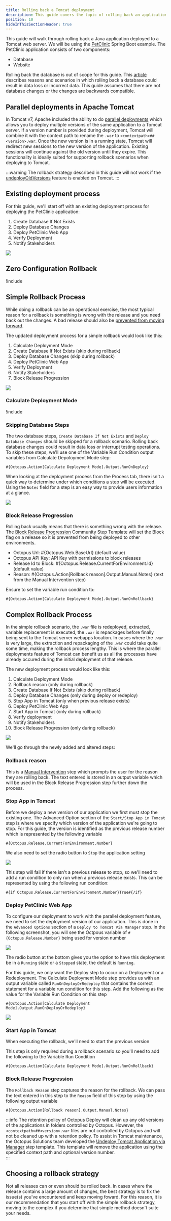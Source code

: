 ```yaml
---
title: Rolling back a Tomcat deployment
description: This guide covers the topic of rolling back an application deployed to a Tomcat Java application server.
position: 10
hideInThisSectionHeader: true
---
```

This guide will walk through rolling back a Java application deployed to a Tomcat web server.  We will be using the [PetClinic](https://bitbucket.org/octopussamples/petclinic/src/master/) Spring Boot example.  The PetClinic application consists of two components:

- Database
- Website

Rolling back the database is out of scope for this guide.  This [article](https://octopus.com/blog/database-rollbacks-pitfalls) describes reasons and scenarios in which rolling back a database could result in data loss or incorrect data.  This guide assumes that there are not database changes or the changes are backwards compatible.

## Parallel deployments in Apache Tomcat
In Tomcat v7, Apache included the ability to do [parallel deployments](https://tomcat.apache.org/tomcat-9.0-doc/config/context.html#Parallel_deployment) which allows you to deploy multiple versions of the same application to a Tomcat server.  If a version number is provided during deployment, Tomcat will combine it with the context path to rename the `.war` to `<contextpath>##<version>.war`.  Once the new version is in a running state, Tomcat will redirect new sessions to the new version of the application.  Existing sessions will continue against the old version until they expire.  This functionality is ideally suited for supporting rollback scenarios when deploying to Tomcat.

:::warning
The rollback strategy described in this guide will not work if the [undeployOldVersions](https://tomcat.apache.org/tomcat-9.0-doc/config/host.html) feature is enabled on Tomcat.
:::

## Existing deployment process
For this guide, we'll start off with an existing deployment process for deploying the PetClinic application:

1.  Create Database If Not Exists
1.  Deploy Database Changes
1.  Deploy PetClinic Web App
1.  Verify Deployment
1.  Notify Stakeholders

![](octopus-original-deployment-process.png)

## Zero Configuration Rollback
!include <zero-configuration-rollback>

## Simple Rollback Process
While doing a rollback can be an operational exercise, the most typical reason for a rollback is something is wrong with the release and you need back out the changes.  A bad release should also be [prevented from moving forward](/docs/releases/prevent-release-progression.md).

The updated deployment process for a simple rollback would look like this:

1. Calculate Deployment Mode
1. Create Database If Not Exists (skip during rollback)
1. Deploy Database Changes (skip during rollback)
1. Deploy PetClinic Web App
1. Verify Deployment
1. Notify Stakeholders
1. Block Release Progression

![](octopus-simple-rollback-process.png)

### Calculate Deployment Mode
!include <calculate-deployment-mode>

### Skipping Database Steps
The two database steps, `Create Database If Not Exists` and `Deploy Database Changes` should be skipped for a rollback scenario.  Rolling back database changes could result in data loss or interrupt testing operations.  To skip these steps, we'll use one of the Variable Run Condition output variables from Calculate Depoloyment Mode step:

```
#{Octopus.Action[Calculate Deployment Mode].Output.RunOnDeploy}
```

When looking at the deployment process from the Process tab, there isn't a quick way to determine under which conditions a step will be executed.  Using the `Notes` field for a step is an easy way to provide users information at a glance.

![](octopus-step-notes.png)

### Block Release Progression
Rolling back usually means that there is something wrong with the release.  The [Block Release Progression](https://library.octopus.com/step-templates/78a182b3-5369-4e13-9292-b7f991295ad1/actiontemplate-block-release-progression) Community Step Template will set the Block flag on a release so it is prevented from being deployed to other environments.

- Octopus Url: #{Octopus.Web.BaseUrl} (default value)
- Octopus API Key: API Key with permissions to block releases
- Release Id to Block: #{Octopus.Release.CurrentForEnvironment.Id} (default value)
- Reason: #{Octopus.Action[Rollback reason].Output.Manual.Notes} (text from the Manual Intervention step)

Ensure to set the variable run condition to:

```
#{Octopus.Action[Calculate Deployment Mode].Output.RunOnRollback}
```

## Complex Rollback Process
In the simple rollback scenario, the `.war` file is redeployed, extracted, variable replacement is executed, the `.war` is repackages before finally being sent to the Tomcat server webapps location.  In cases where the `.war` is very large, the extraction and repackaging of the `.war` could take quite some time, making the rollback process lengthy.  This is where the parallel deployments feature of Tomcat can benefit us as all the processes have already occured during the initial deployment of that release.  

The new deployment process would look like this:

1. Calculate Deployment Mode
1. Rollback reason (only during rollback)
1. Create Database If Not Exists (skip during rollback)
1. Deploy Database Changes (only during deploy or redeploy)
1. Stop App in Tomcat (only when previous release exists)
1. Deploy PetClinic Web App
1. Start App in Tomcat (only during rollback)
1. Verify deployment
1. Notify Stakeholders
1. Block Release Progression (only during rollback)

![](octopus-complex-rollback-process.png)

We'll go through the newly added and altered steps:

### Rollback reason
This is a [Manual Intervention](https://octopus.com/docs/projects/built-in-step-templates/manual-intervention-and-approvals) step which prompts the user for the reason they are rolling back.  The text entered is stored in an output variable which will be used in the Block Release Progression step further down the process.

### Stop App in Tomcat
Before we deploy a new version of our application we first must stop the existing one.  The Advanced Option section of the `Start/Stop App in Tomcat` step is where we specify which version of the application we're going to stop.  For this guide, the version is identified as the previous release number which is represented by the following variable

```
#{Octopus.Release.CurrentForEnvironment.Number}
```

We also need to set the radio button to `Stop` the application setting

![](octopus-stop-application.png)

This step will fail if there isn't a previous release to stop, so we'll need to add a run condition to only run when a previous release exists.  This can be represented by using the following run condition:

```
#{if Octopus.Release.CurrentForEnvironment.Number}True#{/if}
```

### Deploy PetClinic Web App
To configure our deployment to work with the parallel deployment feature, we need to set the deployment version of our application.  This is done in the `Advanced Options` section of a `Deploy to Tomcat Via Manager` step.  In the following screenshot, you will see the Octpous variable of `#{Octopus.Release.Number}` being used for version number

![](octopus-tomcat-advanced.png)

The radio button at the bottom gives you the option to have this deployment be in a `Running` state or a `Stopped` state, the default is `Running`.

For this guide, we only want the Deploy step to occur on a Deployment or a Redeployment.  The Calculate Deployment Mode step provides us with an output variable called `RunOnDeployOrRedeploy` that contains the correct statement for a variable run condition for this step.  Add the following as the value for the Variable Run Condition on this step
```
#{Octopus.Action[Calculate Deployment Mode].Output.RunOnDeployOrRedeploy}
```

![](octopus-deploy-tomcat-run-condition.png)

### Start App in Tomcat
When executing the rollback, we'll need to start the previous version

This step is only required during a rollback scenario so you'll need to add the following to the Variable Run Condition

```
#{Octopus.Action[Calculate Deployment Mode].Output.RunOnRollback}
```

### Block Release Progression
The `Rollback Reason` step captures the reason for the rollback.  We can pass the text entered in this step to the `Reason` field of this step by using the following output variable

```
#{Octopus.Action[Rollback reason].Output.Manual.Notes}
```

:::info
The retention policy of Octopus Deploy will clean up any old versions of the applications in folders controlled by Octopus.  However, the `<contextpath>##<version>.war` files are not controlled by Octopus and will not be cleaned up with a retention policy.  To assist in Tomcat maintenance, the Octopus Solutions team developed the [Undeploy Tomcat Application via Manager](https://library.octopus.com/step-templates/34f13b4c-64e1-42b4-ad1a-4599f25a850e/actiontemplate-undeploy-tomcat-application-via-manager) step template.  This template will remove the application using the specified context path and optional version number.  
:::

## Choosing a rollback strategy
Not all releases can or even should be rolled back.  In cases where the release contains a large amount of changes, the best strategy is to fix the issue(s) you've encountered and keep moving foward.  For this reason, it is our recommendation that you start off with the simple rollback strategy, moving to the complex if you determine that simple method doesn't suite your needs.